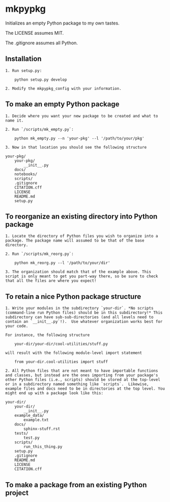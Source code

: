 # mkpypkg

Initializes an empty Python package to my own tastes.

The LICENSE assumes MIT. 

The .gitignore assumes all Python.

## Installation

	1. Run setup.py:

		python setup.py develop

	2. Modify the mkpypkg_config with your information.

## To make an empty Python package

	1. Decide where you want your new package to be created and what to name it.

	2. Run `/scripts/mk_empty.py`:

		python mk_empty.py --n 'your-pkg' --l '/path/to/your/pkg'

	3. Now in that location you should see the following structure

	your-pkg/
		your-pkg/
			__init__.py
		docs/
		notebooks/
		scripts/
		.gitignore
		CITATION.cff
		LICENSE
		README.md
		setup.py

## To reorganize an existing directory into Python package

	1. Locate the directory of Python files you wish to organize into a package. The package name will assumed to be that of the base directory.

	2. Run `/scripts/mk_reorg.py`:

		python mk_reorg.py --l '/path/to/your/dir'

	3. The organization should match that of the example above. This script is only meant to get you part-way there, so be sure to check that all the files are where you expect!

## To retain a nice Python package structure

	1. Write your modules in the subdirectory `your-dir`. *No scripts (command-line run Python files) should be in this subdirectory!* This subdirectory can have sub-sub-directories (and all levels need to contain an `__init__.py`!).  Use whatever organization works best for your code. 

	For instance, the following structure 

		your-dir/your-dir/cool-utilities/stuff.py

	will result with the following module-level import statement

		from your-dir.cool-utilities import stuff

	2. All Python files that are not meant to have importable functions and classes, but instead are the ones importing from your package's other Python files (i.e., scripts) should be stored at the top-level or in a subdirectory named something like `scripts`.  Likewise, example files and docs need to be in directories at the top level. You might end up with a package look like this:

	your-dir/
		your-dir/
			__init__.py
		example_data/
			example.txt
		docs/
			sphinx-stuff.rst
		tests/
			test.py
		scripts/
			run_this_thing.py
		setup.py
		.gitignore
		README.md
		LICENSE
		CITATION.cff

## To make a package from an existing Python project



